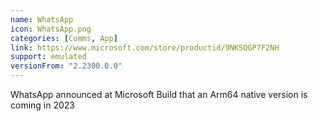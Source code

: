 ```yaml
---
name: WhatsApp
icon: WhatsApp.png
categories: [Comms, App]
link: https://www.microsoft.com/store/productid/9NKSQGP7F2NH
support: emulated
versionFrom: "2.2300.0.0"
---
```


WhatsApp announced at Microsoft Build that an Arm64 native version is coming in 2023